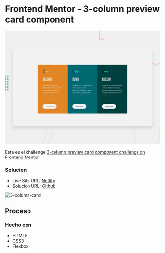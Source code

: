 # Frontend Mentor - 3-column preview card component

![Design preview for the 3-column preview card component coding challenge](./design/desktop-preview.jpg)

Esta es el challenge [3-column preview card component challenge on Frontend Mentor](https://www.frontendmentor.io/challenges/3column-preview-card-component-pH92eAR2-)

### Solucion

- Live Site URL: [Netlify](https://hugoorlando-3column-card.netlify.app/)
- Solucion URL: [Github](https://github.com/hugoorlando/3-column-preview-card-component)

![3-column-card](https://github.com/hugoorlando/3-column-preview-card-component/blob/main/img_1.png)

## Proceso

### Hecho con

- HTML5
- CSS3
- Flexbox

